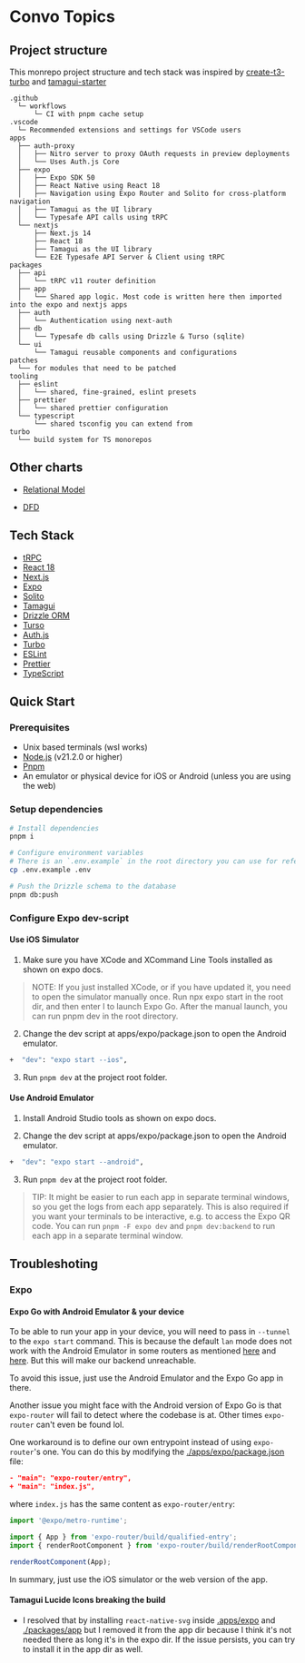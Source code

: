 # Convo Topics

## Project structure

This monrepo project structure and tech stack was inspired by [create-t3-turbo](https://github.com/t3-oss/create-t3-turbo) and [tamagui-starter](https://github.com/tamagui/starter-free)

```plaintext
.github
  └─ workflows
      └─ CI with pnpm cache setup
.vscode
  └─ Recommended extensions and settings for VSCode users
apps
  ├── auth-proxy
  │   ├── Nitro server to proxy OAuth requests in preview deployments
  │   └── Uses Auth.js Core
  ├── expo
  │   ├── Expo SDK 50
  │   ├── React Native using React 18
  │   ├── Navigation using Expo Router and Solito for cross-platform navigation
  │   ├── Tamagui as the UI library
  │   └── Typesafe API calls using tRPC
  └── nextjs
      ├── Next.js 14
      ├── React 18
      ├── Tamagui as the UI library
      └── E2E Typesafe API Server & Client using tRPC
packages
  ├── api
  │   └── tRPC v11 router definition
  ├── app
  │   └── Shared app logic. Most code is written here then imported into the expo and nextjs apps
  ├── auth
  │   └── Authentication using next-auth
  ├── db
  │   └── Typesafe db calls using Drizzle & Turso (sqlite)
  └── ui
      └── Tamagui reusable components and configurations
patches
  └── for modules that need to be patched
tooling
  ├── eslint
  │   └── shared, fine-grained, eslint presets
  ├── prettier
  │   └── shared prettier configuration
  └── typescript
      └── shared tsconfig you can extend from
turbo
  └── build system for TS monorepos
```

## Other charts

<!-- - [Extended ERD]() -->
- [Relational Model](./packages/db/docs/RM.png)
<!-- - [HIPO]() -->
- [DFD](./packages/db/docs/DFD.md)


## Tech Stack

- [tRPC](https://trpc.io)
- [React 18](https://reactjs.org)
- [Next.js](https://nextjs.org)
- [Expo](https://expo.dev)
- [Solito](https://solito.dev)
- [Tamagui](https://tamagui.dev)
- [Drizzle ORM](https://orm.drizzle.team)
- [Turso](https://turso.tech)
- [Auth.js](https://authjs.org)
- [Turbo](https://turbo.build/repo)
- [ESLint](https://eslint.org)
- [Prettier](https://prettier.io)
- [TypeScript](https://www.typescriptlang.org)

## Quick Start

### Prerequisites

- Unix based terminals (wsl works)
- [Node.js](https://nodejs.org/en/) (v21.2.0 or higher)
- [Pnpm](https://pnpm.io)
- An emulator or physical device for iOS or Android (unless you are using the web)

### Setup dependencies

```bash
# Install dependencies
pnpm i

# Configure environment variables
# There is an `.env.example` in the root directory you can use for reference
cp .env.example .env

# Push the Drizzle schema to the database
pnpm db:push
```

### Configure Expo dev-script

#### Use iOS Simulator

1. Make sure you have XCode and XCommand Line Tools installed as shown on expo docs.

> NOTE: If you just installed XCode, or if you have updated it, you need to open the simulator manually once. Run npx expo start in the root dir, and then enter I to launch Expo Go. After the manual launch, you can run pnpm dev in the root directory.

2. Change the dev script at apps/expo/package.json to open the Android emulator.

```bash
+  "dev": "expo start --ios",
```
3. Run `pnpm dev` at the project root folder.

#### Use Android Emulator

1. Install Android Studio tools as shown on expo docs.

2. Change the dev script at apps/expo/package.json to open the Android emulator.

```bash
+  "dev": "expo start --android",
```

3. Run `pnpm dev` at the project root folder.

> TIP: It might be easier to run each app in separate terminal windows, so you get the logs from each app separately. This is also required if you want your terminals to be interactive, e.g. to access the Expo QR code. You can run `pnpm -F expo dev` and `pnpm dev:backend` to run each app in a separate terminal window.

## Troubleshoting

### Expo

#### Expo Go with Android Emulator & your device

To be able to run your app in your device, you will need to pass in `--tunnel` to the `expo start` command. This is because the default `lan` mode does not work with the Android Emulator in some routers as mentioned [here](https://stackoverflow.com/questions/67361077/expo-go-not-connecting-after-qr-code-scanning) and [here](https://stackoverflow.com/questions/45558678/unable-to-connect-android-phone-to-my-project-with-expo). But this will make our backend unreachable.

To avoid this issue, just use the Android Emulator and the Expo Go app in there.

Another issue you might face with the Android version of Expo Go is that `expo-router` will fail to detect where the codebase is at. Other times `expo-router` can't even be found lol.

One workaround is to define our own entrypoint instead of using `expo-router`'s one. You can do this by modifying the [./apps/expo/package.json](./apps/expo/package.json) file:

```json
- "main": "expo-router/entry",
+ "main": "index.js",
```

where `index.js` has the same content as `expo-router/entry`:

```js
import '@expo/metro-runtime';

import { App } from 'expo-router/build/qualified-entry';
import { renderRootComponent } from 'expo-router/build/renderRootComponent';

renderRootComponent(App);
```

In summary, just use the iOS simulator or the web version of the app.

#### Tamagui Lucide Icons breaking the build

- I resolved that by installing `react-native-svg` inside [.apps/expo](./apps/expo) and [./packages/app](./packages/app) but I removed it from the app dir because I think it's not needed there as long it's in the expo dir. If the issue persists, you can try to install it in the app dir as well.
